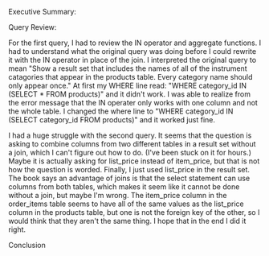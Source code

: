 Executive Summary:

Query Review:

For the first query, I had to review the IN operator and aggregate functions. I had to understand what the original query was doing before I could rewrite it with the IN operator in place of the join. I interpreted the original query to mean "Show a result set that includes the names of all of the instrument catagories that appear in the products table. Every category name should only appear once." At first my WHERE line read: "WHERE category_id IN (SELECT * FROM products)" and it didn't work. I was able to realize from the error message that the IN operater only works with one column and not the whole table. I changed the where line to "WHERE category_id IN (SELECT category_id FROM products)" and it worked just fine.

I had a huge struggle with the second query. It seems that the question is asking to combine columns from two different tables in a result set without a join, which I can't figure out how to do. (I've been stuck on it for hours.) Maybe it is actually asking for list_price instead of item_price, but that is not how the question is worded. Finally, I just used list_price in the result set. The book says an advantage of joins is that the select statement can use columns from both tables, which makes it seem like it cannot be done without a join, but maybe I'm wrong. The item_price column in the order_items table seems to have all of the same values as the list_price column in the products table, but one is not the foreign key of the other, so I would think that they aren't the same thing. I hope that in the end I did it right.




Conclusion

